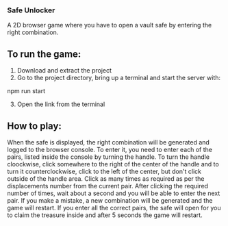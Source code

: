### Safe Unlocker

A 2D browser game where you have to open a vault safe by entering the right combination.

## To run the game:

1. Download and extract the project
2. Go to the project directory, bring up a terminal and start the server with:

npm run start

3. Open the link from the terminal

## How to play:

When the safe is displayed, the right combination will be generated and logged to the browser console.
To enter it, you need to enter each of the pairs, listed inside the console by turning the handle.
To turn the handle cloockwise, click somewhere to the right of the center of the handle and to turn it counterclockwise, click to the left of the center,
but don't click outside of the handle area.
Click as many times as required as per the displacements number from the current pair.
After clicking the required number of times, wait about a second and you will be able to enter the next pair.
If you make a mistake, a new combination will be generated and the game will restart.
If you enter all the correct pairs, the safe will open for you to claim the treasure inside and after 5 seconds the game will restart.
